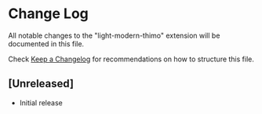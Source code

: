 # Change Log

All notable changes to the "light-modern-thimo" extension will be documented in this file.

Check [Keep a Changelog](http://keepachangelog.com/) for recommendations on how to structure this file.

## [Unreleased]

- Initial release
